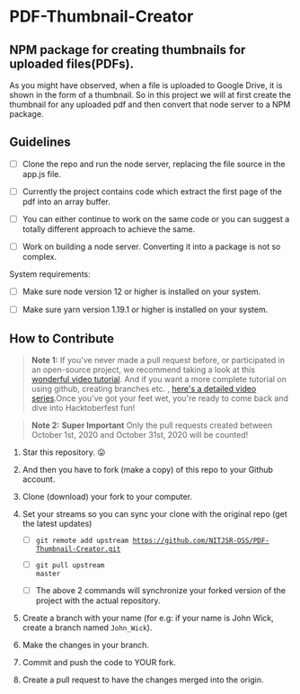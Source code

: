 # PDF-Thumbnail-Creator

## NPM package for creating thumbnails for uploaded files(PDFs).

As you might have observed, when a file is uploaded to Google Drive, it is shown in the form of a thumbnail. So in this project we will at first create the thumbnail for any uploaded pdf and then convert that node server to a NPM package.
 

## Guidelines
- [ ] Clone the repo and run the node server, replacing the file source in the app.js file.

- [ ] Currently the project contains code which extract the first page of the pdf into an array buffer.

- [ ] You can either continue to work on the same code or you can suggest a totally different approach to achieve the same. 
  
- [ ] Work on building a node server. Converting it into a package is not so complex. 

System requirements:

  

- [ ] Make sure node version 12 or higher is installed on your system.

- [ ] Make sure yarn version 1.19.1 or higher is installed on your system.

  
## How to Contribute

  

>  **Note 1:** If you've never made a pull request before, or participated in an open-source project, we recommend taking a look at this [wonderful video tutorial](https://youtu.be/ZI2D0CI4TXs). And if you want a more complete tutorial on using github, creating branches etc. , [here's a detailed video series](https://www.youtube.com/watch?v=3RjQznt-8kE&list=PL4cUxeGkcC9goXbgTDQ0n_4TBzOO0ocPR).Once you've got your feet wet, you're ready to come back and dive into Hacktoberfest fun!

  

>  **Note 2:**  **Super Important** Only the pull requests created between October 1st, 2020 and October 31st, 2020 will be counted!

  
1. Star this repository. :stuck_out_tongue:

2. And then you have to fork (make a copy) of this repo to your Github account.

3. Clone (download) your fork to your computer.

4. Set your streams so you can sync your clone with the original repo (get the latest updates)

	- [ ] <code>git remote add upstream https://github.com/NITJSR-OSS/PDF-Thumbnail-Creator.git</code>

	- [ ] <code>git pull upstream master</code>

	- [ ] The above 2 commands will synchronize your forked version of the project with the actual repository.

5. Create a branch with your name (for e.g: if your name is John Wick, create a branch named `John_Wick`).

6. Make the changes in your branch.

7. Commit and push the code to YOUR fork.

8. Create a pull request to have the changes merged into the origin.

  
